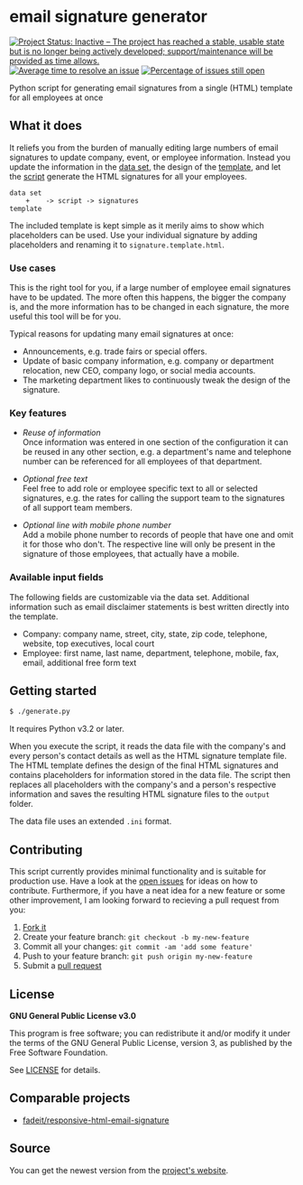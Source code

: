 # email signature generator

[![Project Status: Inactive – The project has reached a stable, usable state but is no longer being actively developed; support/maintenance will be provided as time allows.](http://www.repostatus.org/badges/latest/inactive.svg)](http://www.repostatus.org/#inactive "Project Status: Inactive – The project has reached a stable, usable state but is no longer being actively developed; support/maintenance will be provided as time allows.")
[![Average time to resolve an issue](http://isitmaintained.com/badge/resolution/makomi/email-signature-generator.svg)](http://isitmaintained.com/project/makomi/email-signature-generator "Average time to resolve an issue")
[![Percentage of issues still open](http://isitmaintained.com/badge/open/makomi/email-signature-generator.svg)](http://isitmaintained.com/project/makomi/email-signature-generator "Percentage of issues still open")

Python script for generating email signatures from a single (HTML) template for all employees at once


## What it does

It reliefs you from the burden of manually editing large numbers of email signatures to update company, event, or employee information. Instead you update the information in the [data set][data-set], the design of the [template][template], and let the [script][script] generate the HTML signatures for all your employees.

    data set
        +    -> script -> signatures
    template

The included template is kept simple as it merily aims to show which placeholders can be used. Use your individual signature by adding placeholders and renaming it to `signature.template.html`.


### Use cases

This is the right tool for you, if a large number of employee email signatures have to be updated.
The more often this happens, the bigger the company is, and the more information has to be changed in each signature, the more useful this tool will be for you.

Typical reasons for updating many email signatures at once:
* Announcements, e.g. trade fairs or special offers.
* Update of basic company information, e.g. company or department relocation, new CEO, company logo, or social media accounts.
* The marketing department likes to continuously tweak the design of the signature.


### Key features

* *Reuse of information*  
Once information was entered in one section of the configuration it can be reused in any other section, e.g. a department's name and telephone number can be referenced for all employees of that department.

* *Optional free text*  
Feel free to add role or employee specific text to all or selected signatures, e.g. the rates for calling the support team to the signatures of all support team members.

* *Optional line with mobile phone number*  
Add a mobile phone number to records of people that have one and omit it for those who don't. The respective line will only be present in the signature of those employees, that actually have a mobile.


### Available input fields

The following fields are customizable via the data set.
Additional information such as email disclaimer statements is best written directly into the template.

* Company: company name, street, city, state, zip code, telephone, website, top executives, local court
* Employee: first name, last name, department, telephone, mobile, fax, email, additional free form text


## Getting started

```bash
$ ./generate.py
```

It requires Python v3.2 or later.

When you execute the script, it reads the data file with the company's and every person's contact details as well as the HTML signature template file. The HTML template defines the design of the final HTML signatures and contains placeholders for information stored in the data file. The script then replaces all placeholders with the company's and a person's respective information and saves the resulting HTML signature files to the `output` folder.

The data file uses an extended `.ini` format.


## Contributing

This script currently provides minimal functionality and is suitable for production use. Have a look at the [open issues][issues] for ideas on how to contribute. Furthermore, if you have a neat idea for a new feature or some other improvement, I am looking forward to recieving a pull request from you:

1. [Fork it][fork]
2. Create your feature branch: `git checkout -b my-new-feature`
3. Commit all your changes: `git commit -am 'add some feature'`
4. Push to your feature branch: `git push origin my-new-feature`
5. Submit a [pull request][pr]


## License

**GNU General Public License v3.0**

This program is free software; you can redistribute it and/or modify it under the terms of the GNU General Public License, version 3, as published by the Free Software Foundation.

See [LICENSE][license-file] for details.


## Comparable projects

* [fadeit/responsive-html-email-signature](https://github.com/fadeit/responsive-html-email-signature)


## Source

You can get the newest version from the [project's website][project-website].



[template]: signature.template.html
[data-set]: data.cfg
[script]: generate.py
[issues]: https://github.com/makomi/email-signature-gen/issues
[fork]: https://help.github.com/articles/fork-a-repo/
[pr]: https://help.github.com/articles/creating-a-pull-request/
[license-file]: LICENSE
[project-website]: http://github.com/makomi/email-signature-gen/
